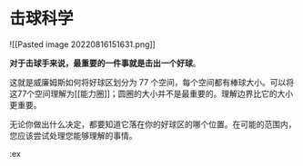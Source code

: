 # 击球科学

![[Pasted image 20220816151631.png]]

**对于击球手来说，最重要的一件事就是击出一个好球**。

这就是威廉姆斯如何将好球区划分为 77 个空间，每个空间都有棒球大小。可以将这77个空间理解为[[能力圈]]；圆圈的大小并不是最重要的。理解边界比它的大小更重要。

无论你做出什么决定，都要知道它落在你的好球区的哪个位置。在可能的范围内，您应该尝试处理您能够理解的事情。

:ex



